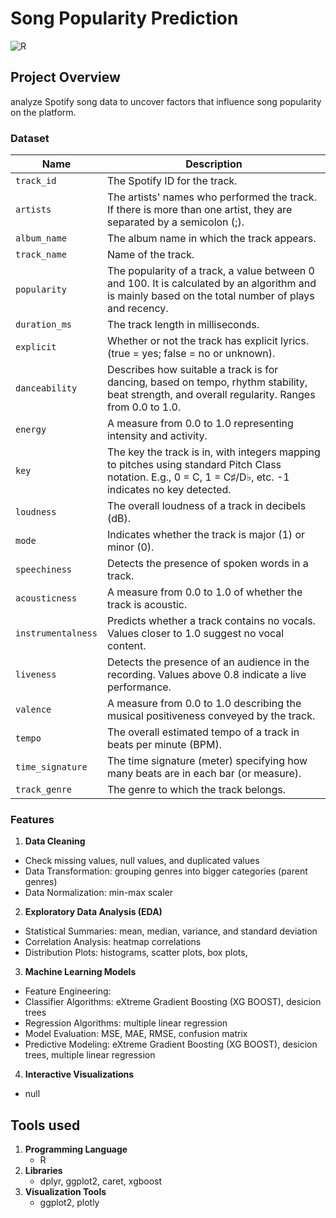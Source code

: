 # Song Popularity Prediction
![R](https://img.shields.io/badge/R-276DC3?style=for-the-badge&logo=r&logoColor=white)

## Project Overview
analyze Spotify song data to uncover factors that influence song popularity on the platform.

### Dataset 
| Name                  | Description                                                                                                                                  |
|-----------------------|----------------------------------------------------------------------------------------------------------------------------------------------|
| `track_id`            | The Spotify ID for the track.                                                                                                                 |
| `artists`             | The artists' names who performed the track. If there is more than one artist, they are separated by a semicolon (;).                          |
| `album_name`          | The album name in which the track appears.                                                                                                    |
| `track_name`          | Name of the track.                                                                                                                           |
| `popularity`          | The popularity of a track, a value between 0 and 100. It is calculated by an algorithm and is mainly based on the total number of plays and recency. |
| `duration_ms`         | The track length in milliseconds.                                                                                                            |
| `explicit`            | Whether or not the track has explicit lyrics. (true = yes; false = no or unknown).                                                           |
| `danceability`        | Describes how suitable a track is for dancing, based on tempo, rhythm stability, beat strength, and overall regularity. Ranges from 0.0 to 1.0. |
| `energy`              | A measure from 0.0 to 1.0 representing intensity and activity.                                                                                 |
| `key`                 | The key the track is in, with integers mapping to pitches using standard Pitch Class notation. E.g., 0 = C, 1 = C♯/D♭, etc. -1 indicates no key detected. |
| `loudness`            | The overall loudness of a track in decibels (dB).                                                                                             |
| `mode`                | Indicates whether the track is major (1) or minor (0).                                                                                        |
| `speechiness`         | Detects the presence of spoken words in a track.                                                                                             |
| `acousticness`        | A measure from 0.0 to 1.0 of whether the track is acoustic.                                                                                   |
| `instrumentalness`    | Predicts whether a track contains no vocals. Values closer to 1.0 suggest no vocal content.                                                |
| `liveness`            | Detects the presence of an audience in the recording. Values above 0.8 indicate a live performance.                                           |
| `valence`             | A measure from 0.0 to 1.0 describing the musical positiveness conveyed by the track.                                                         |
| `tempo`               | The overall estimated tempo of a track in beats per minute (BPM).                                                                            |
| `time_signature`      | The time signature (meter) specifying how many beats are in each bar (or measure).                                                           |
| `track_genre`         | The genre to which the track belongs.                                                                                                        |

### Features
1. **Data Cleaning**
  -	Check missing values, null values, and duplicated values
  -	Data Transformation: grouping genres into bigger categories (parent genres)
  -	Data Normalization: min-max scaler
2. **Exploratory Data Analysis (EDA)**
  -	Statistical Summaries: mean, median, variance, and standard deviation
  -	Correlation Analysis: heatmap correlations
  -	Distribution Plots: histograms, scatter plots, box plots,
3. **Machine Learning Models**
  -	Feature Engineering: 
  -	Classifier Algorithms: eXtreme Gradient Boosting (XG BOOST), desicion trees
  -	Regression Algorithms: multiple linear regression
  -	Model Evaluation: MSE, MAE, RMSE, confusion matrix
  -	Predictive Modeling: eXtreme Gradient Boosting (XG BOOST), desicion trees, multiple linear regression
4. **Interactive Visualizations**
  -	null

## Tools used 
1. **Programming Language** 
   - R
2. **Libraries**
   - dplyr, ggplot2, caret, xgboost
3. **Visualization Tools**
   - ggplot2, plotly
